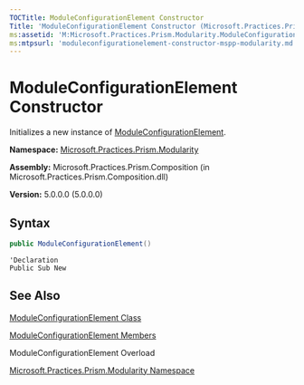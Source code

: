 ```yaml
---
TOCTitle: ModuleConfigurationElement Constructor
Title: 'ModuleConfigurationElement Constructor (Microsoft.Practices.Prism.Modularity)'
ms:assetid: 'M:Microsoft.Practices.Prism.Modularity.ModuleConfigurationElement.\#ctor'
ms:mtpsurl: 'moduleconfigurationelement-constructor-mspp-modularity.md'
---
```



# ModuleConfigurationElement Constructor

Initializes a new instance of [ModuleConfigurationElement](/patterns-practices/reference/moduleconfigurationelement-class-mspp-modularity).

**Namespace:** [Microsoft.Practices.Prism.Modularity](/patterns-practices/reference/mspp-modularity-namespace)

**Assembly:** Microsoft.Practices.Prism.Composition (in Microsoft.Practices.Prism.Composition.dll)

**Version:** 5.0.0.0 (5.0.0.0)

## Syntax

```C#
public ModuleConfigurationElement()
```

```VB
'Declaration
Public Sub New
```

## See Also

[ModuleConfigurationElement Class](/patterns-practices/reference/moduleconfigurationelement-class-mspp-modularity)

[ModuleConfigurationElement Members](/patterns-practices/reference/moduleconfigurationelement-members-mspp-modularity)

ModuleConfigurationElement Overload

[Microsoft.Practices.Prism.Modularity Namespace](/patterns-practices/reference/mspp-modularity-namespace)
